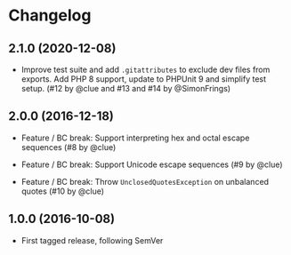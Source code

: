 # Changelog

## 2.1.0 (2020-12-08)

*   Improve test suite and add `.gitattributes` to exclude dev files from exports.
    Add PHP 8 support, update to PHPUnit 9 and simplify test setup.
    (#12 by @clue and #13 and #14 by @SimonFrings)

## 2.0.0 (2016-12-18)

* Feature / BC break: Support interpreting hex and octal escape sequences
  (#8 by @clue)

* Feature / BC break: Support Unicode escape sequences
  (#9 by @clue)

* Feature / BC break: Throw `UnclosedQuotesException` on unbalanced quotes
  (#10 by @clue)

## 1.0.0 (2016-10-08)

* First tagged release, following SemVer
